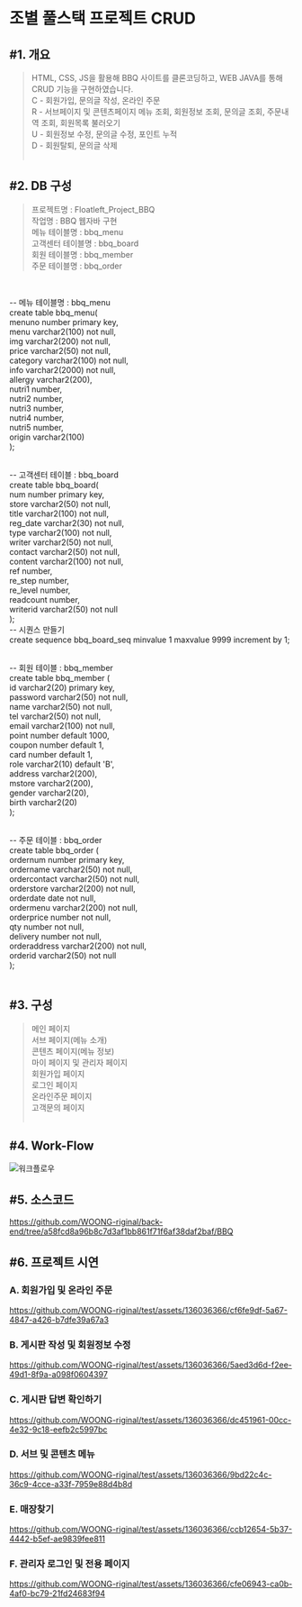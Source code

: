 <h1>조별 풀스택 프로젝트 CRUD</h1>

<h2>#1. 개요</h2>

> HTML, CSS, JS을 활용해 BBQ 사이트를 클론코딩하고, WEB JAVA를 통해 CRUD 기능을 구현하였습니다.<br>
> C - 회원가입, 문의글 작성, 온라인 주문<br>
> R - 서브페이지 및 콘텐츠페이지 메뉴 조회, 회원정보 조회, 문의글 조회, 주문내역 조회, 회원목록 불러오기<br>
> U - 회원정보 수정, 문의글 수정, 포인트 누적<br>
> D - 회원탈퇴, 문의글 삭제
<br><br>


<h2>#2. DB 구성</h2>

> 프로젝트명 : Floatleft_Project_BBQ<br>
> 작업명 : BBQ 웹자바 구현<br>
> 메뉴 테이블명 : bbq_menu<br>
> 고객센터 테이블명 : bbq_board<br>
> 회원 테이블명 : bbq_member<br>
> 주문 테이블명 : bbq_order<br>
<br>

-- 메뉴 테이블명 : bbq_menu<br>
create table bbq_menu(<br>
    menuno number primary key,<br>
    menu varchar2(100) not null,<br>
    img varchar2(200) not null,<br>
    price varchar2(50) not null,<br>
    category varchar2(100) not null,<br>
    info varchar2(2000) not null,<br>
    allergy varchar2(200),<br>
    nutri1 number,<br>
    nutri2 number,<br>
    nutri3 number,<br>
    nutri4 number,<br>
    nutri5 number,<br>
    origin varchar2(100)<br>
);<br><br>

-- 고객센터 테이블 : bbq_board<br>
create table bbq_board(<br>
    num number primary key,<br>
    store varchar2(50) not null,<br>
    title varchar2(100) not null,<br>
    reg_date varchar2(30) not null,<br>
    type varchar2(100) not null,<br>
    writer varchar2(50) not null,<br>
    contact varchar2(50) not null,<br>
    content varchar2(100) not null,<br>
    ref number,<br>
    re_step number,<br>
    re_level number,<br>
    readcount number,<br>
    writerid varchar2(50) not null<br>
);<br>
-- 시퀀스 만들기<br>
create sequence bbq_board_seq minvalue 1 maxvalue 9999 increment by 1;<br><br>

-- 회원 테이블 : bbq_member<br>
create table bbq_member (<br>
    id  varchar2(20) primary key,<br>
    password varchar2(50) not null,<br>
    name varchar2(50) not null,<br>
    tel varchar2(50) not null,<br>
    email varchar2(100) not null,<br>
    point number default 1000,<br>
    coupon number default 1,<br>
    card number default 1,<br>
    role varchar2(10) default 'B',<br>
    address varchar2(200),<br>
    mstore varchar2(200),<br>
    gender varchar2(20),<br>
    birth varchar2(20)<br>
);<br><br>

-- 주문 테이블 : bbq_order<br>
create table bbq_order (<br>
    ordernum  number primary key,<br>
    ordername varchar2(50) not null,<br>
    ordercontact varchar2(50) not null,<br>
    orderstore varchar2(200) not null,<br>
    orderdate date not null,<br>
    ordermenu varchar2(200) not null,<br>
    orderprice number not null,<br>
    qty number not null,<br>
    delivery number not null,<br>
    orderaddress varchar2(200) not null,<br>
    orderid varchar2(50) not null<br>
);<br><br>


<h2>#3. 구성</h2>

> 메인 페이지<br>
> 서브 페이지(메뉴 소개)<br>
> 콘텐츠 페이지(메뉴 정보)<br>
> 마이 페이지 및 관리자 페이지<br>
> 회원가입 페이지<br>
> 로그인 페이지<br>
> 온라인주문 페이지<br>
> 고객문의 페이지
<br><br>


<h2>#4. Work-Flow</h2>

![워크플로우](https://github.com/WOONG-riginal/Team-Project/assets/136036366/bfc6ba18-0ed0-4342-a5d6-71a06e568851)



<h2>#5. 소스코드</h2>

https://github.com/WOONG-riginal/back-end/tree/a58fcd8a96b8c7d3af1bb861f71f6af38daf2baf/BBQ

<h2>#6. 프로젝트 시연</h2>

  <h3>A. 회원가입 및 온라인 주문</h3>

  https://github.com/WOONG-riginal/test/assets/136036366/cf6fe9df-5a67-4847-a426-b7dfe39a67a3

  <h3>B. 게시판 작성 및 회원정보 수정</h3>

  https://github.com/WOONG-riginal/test/assets/136036366/5aed3d6d-f2ee-49d1-8f9a-a098f0604397

  <h3>C. 게시판 답변 확인하기</h3>

  https://github.com/WOONG-riginal/test/assets/136036366/dc451961-00cc-4e32-9c18-eefb2c5997bc

  <h3>D. 서브 및 콘텐츠 메뉴</h3>

  https://github.com/WOONG-riginal/test/assets/136036366/9bd22c4c-36c9-4cce-a33f-7959e88d4b8d

  <h3>E. 매장찾기</h3>

  https://github.com/WOONG-riginal/test/assets/136036366/ccb12654-5b37-4442-b5ef-ae9839fee811

  <h3>F. 관리자 로그인 및 전용 페이지</h3>

  https://github.com/WOONG-riginal/test/assets/136036366/cfe06943-ca0b-4af0-bc79-21fd24683f94
